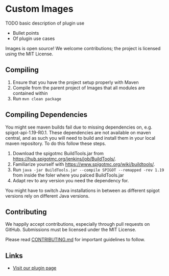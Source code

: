 Custom Images
=========

TODO basic description of plugin use

* Bullet points
* Of plugin use cases

Images is open source! We welcome contributions; the project is licensed using the MIT License.

Compiling
---------

1. Ensure that you have the project setup properly with Maven
2. Compile from the parent project of Images that all modules are contained within
3. Run `mvn clean package`

Compiling Dependencies
---------

You might see maven builds fail due to missing dependencies on, e.g. spigot-api-1.19-R0.1. 
These dependencies are not available on maven central, and as such you will need to build and install them 
in your local maven repository. To do this follow these steps.

1. Download the spigotmc BuildTools.jar from https://hub.spigotmc.org/jenkins/job/BuildTools/.
2. Familiarize yourself with https://www.spigotmc.org/wiki/buildtools/.
3. Run `java -jar BuildTools.jar --compile SPIGOT --remapped -rev 1.19` from inside the foler where you palced BuildTools.jar
4. Adapt rev to any version you need the dependency for.

You might have to switch Java installations in between as different spigot versions rely on different Java versions.

Contributing
------------

We happily accept contributions, especially through pull requests on GitHub.
Submissions must be licensed under the MIT License.

Please read [CONTRIBUTING.md](CONTRIBUTING.md) for important guidelines to follow.

Links
-----

* [Visit our plugin page](https://www.spigotmc.org/resources/custom-images.53036/)